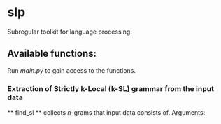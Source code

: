 # slp

Subregular toolkit for language processing.

## Available functions:
Run _main.py_ to gain access to the functions.

### Extraction of Strictly k-Local (k-SL) grammar from the input data
** find_sl ** collects _n_-grams that input data consists of.
Arguments:
